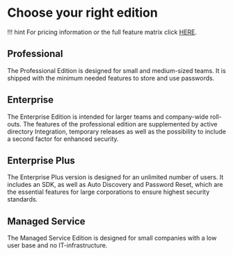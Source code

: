 # Choose your right edition

!!! hint
    For pricing information or the full feature matrix click [HERE]({{url.pricing}}).

## Professional

The Professional Edition is designed for small and medium-sized teams. It is shipped with
the minimum needed features to store and use passwords.

## Enterprise

The Enterprise Edition is intended for larger teams and company-wide roll-outs.
The features of the professional edition are supplemented by active directory Integration,
temporary releases as well as the possibility to include a second factor for enhanced security.

## Enterprise Plus

The Enterprise Plus version is designed for an unlimited number of users.
It includes an SDK, as well as Auto Discovery and Password Reset,
which are the essential features for large corporations to ensure highest security standards.

## Managed Service

The Managed Service Edition is designed for small companies with a low user base and no IT-infrastructure.
